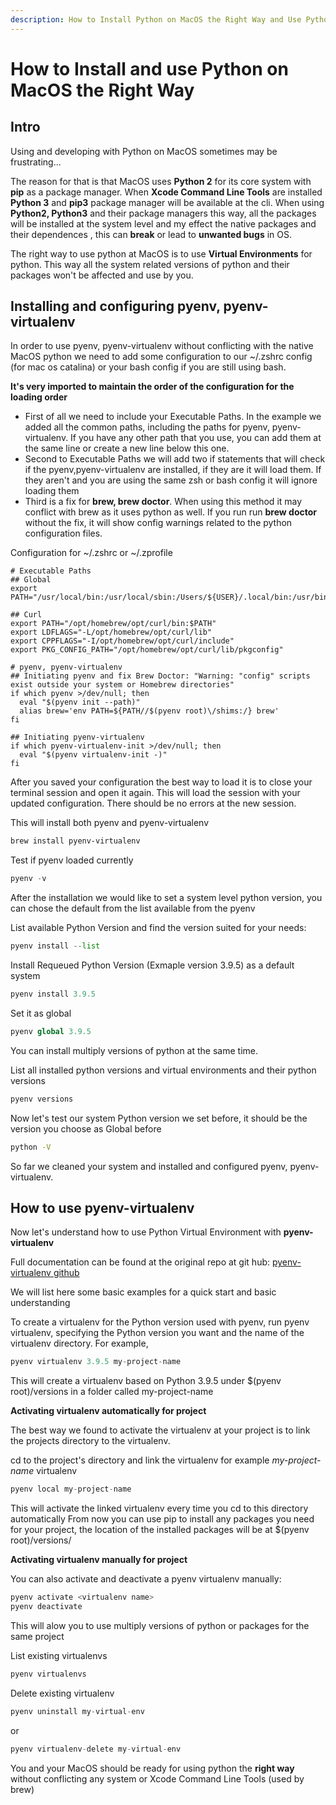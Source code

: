 ```yaml
---
description: How to Install Python on MacOS the Right Way and Use Python Virtual Environment
---
```


# How to Install and use Python on MacOS the Right Way

## Intro

Using and developing with Python on MacOS sometimes may be frustrating...

The reason for that is that MacOS uses __Python 2__ for its core system with __pip__ as a package manager. When __Xcode Command Line Tools__ are installed __Python 3__ and __pip3__ package manager will be available at the cli. When using __Python2, Python3__ and their package managers this way, all the packages will be installed at the system level and my effect the native packages and their dependences , this can __break__ or lead to __unwanted bugs__ in OS.

The right way to use python at MacOS is to use __Virtual Environments__ for python. This way all the system related versions of python and their packages won't be affected and use by you.

## Installing and configuring pyenv, pyenv-virtualenv

In order to use pyenv, pyenv-virtualenv without conflicting with the native MacOS python we need to add some configuration to our ~/.zshrc config (for mac os catalina) or your bash config if you are still using bash.

__It's very imported to maintain the order of the configuration for the loading order__

* First of all we need to include your Executable Paths. In the example we added all the common paths, including the paths for pyenv, pyenv-virtualenv. If you have any other path that you use, you can add them at the same line or create a new line below this one.
* Second to Executable Paths we will add two if statements that will check if the pyenv,pyenv-virtualenv are installed, if they are it will load them. If they aren't and you are using the same zsh or bash config it will ignore loading them
* Third is a fix for __brew, brew doctor__. When using this method it may conflict with brew as it uses python as well. If you run run __brew doctor__ without the fix, it will show config warnings related to the python configuration files.

Configuration for ~/.zshrc or ~/.zprofile

```config
# Executable Paths
## Global
export PATH="/usr/local/bin:/usr/local/sbin:/Users/${USER}/.local/bin:/usr/bin:/usr/sbin:/bin:/sbin:$PATH"

## Curl
export PATH="/opt/homebrew/opt/curl/bin:$PATH"
export LDFLAGS="-L/opt/homebrew/opt/curl/lib"
export CPPFLAGS="-I/opt/homebrew/opt/curl/include"
export PKG_CONFIG_PATH="/opt/homebrew/opt/curl/lib/pkgconfig"

# pyenv, pyenv-virtualenv
## Initiating pyenv and fix Brew Doctor: "Warning: "config" scripts exist outside your system or Homebrew directories"
if which pyenv >/dev/null; then
  eval "$(pyenv init --path)"
  alias brew='env PATH=${PATH//$(pyenv root)\/shims:/} brew'
fi

## Initiating pyenv-virtualenv
if which pyenv-virtualenv-init >/dev/null; then
  eval "$(pyenv virtualenv-init -)"
fi
```

After you saved your configuration the best way to load it is to close your terminal session and open it again. This will load the session with your updated configuration.
There should be no errors at the new session.

This will install both pyenv and pyenv-virtualenv

```bash
brew install pyenv-virtualenv
```

Test if pyenv loaded currently

```python
pyenv -v
```

After the installation we would like to set a system level python version, you can chose the default from the list available from the pyenv

List available Python Version and find the version suited for your needs:

```python
pyenv install --list
```

Install Requeued Python Version (Exmaple version 3.9.5) as a default system

```python
pyenv install 3.9.5
```

Set it as global

```python
pyenv global 3.9.5
```

You can install multiply versions of python at the same time.

List all installed python versions and virtual environments and their python versions

```python
pyenv versions
```

Now let's test our system Python version we set before, it should be the version you choose as Global before

```bash
python -V
```

So far we cleaned your system and installed and configured pyenv, pyenv-virtualenv.

## How to use pyenv-virtualenv

Now let's understand how to use Python Virtual Environment with __pyenv-virtualenv__

Full documentation can be found at the original repo at git hub:
[pyenv-virtualenv github](https://github.com/pyenv/pyenv-virtualenv "pyenv-virtualenv github")

We will list here some basic examples for a quick start and basic understanding

To create a virtualenv for the Python version used with pyenv, run pyenv virtualenv, specifying the Python version you want and the name of the virtualenv directory. For example,

```python
pyenv virtualenv 3.9.5 my-project-name
```

This will create a virtualenv based on Python 3.9.5 under $(pyenv root)/versions in a folder called my-project-name

__Activating virtualenv automatically for project__

The best way we found to activate the virtualenv at your project is to link the projects directory to the virtualenv.

cd to the project's directory and link the virtualenv for example _my-project-name_ virtualenv

```python
pyenv local my-project-name
```

This will activate the linked virtualenv every time you cd to this directory automatically
From now you can use pip to install any packages you need for your project, the location of the installed packages will be at $(pyenv root)/versions/<virtualenv name>

__Activating virtualenv manually for project__

You can also activate and deactivate a pyenv virtualenv manually:

```python
pyenv activate <virtualenv name>
pyenv deactivate
```

This will alow you to use multiply versions of python or packages for the same project

List existing virtualenvs

```python
pyenv virtualenvs
```

Delete existing virtualenv

```python
pyenv uninstall my-virtual-env
```

or

```python
pyenv virtualenv-delete my-virtual-env
```

You and your MacOS should be ready for using python the __right way__ without conflicting any system or Xcode Command Line Tools (used by brew)